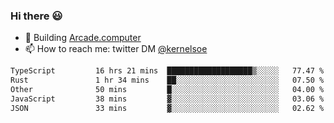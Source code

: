 ### Hi there 😃

- 🔨 Building [Arcade.computer](https://arcade.computer)
- 📫 How to reach me: twitter DM [@kernelsoe](https://twitter.com/kernelsoe)

<!--START_SECTION:waka-->

```txt
TypeScript         16 hrs 21 mins  ███████████████████▒░░░░░   77.47 %
Rust               1 hr 34 mins    ██░░░░░░░░░░░░░░░░░░░░░░░   07.50 %
Other              50 mins         █░░░░░░░░░░░░░░░░░░░░░░░░   04.00 %
JavaScript         38 mins         ▓░░░░░░░░░░░░░░░░░░░░░░░░   03.06 %
JSON               33 mins         ▓░░░░░░░░░░░░░░░░░░░░░░░░   02.62 %
```

<!--END_SECTION:waka-->
